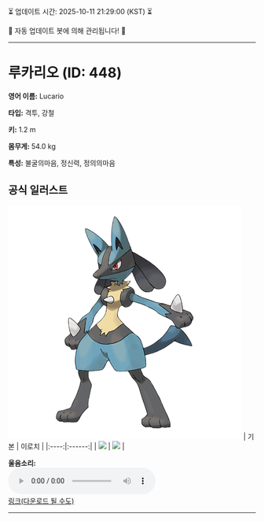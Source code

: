 
⏳ 업데이트 시간: 2025-10-11 21:29:00 (KST) ⏳

🤖 자동 업데이트 봇에 의해 관리됩니다! 🤖

---

# 루카리오 (ID: 448)
**영어 이름:** Lucario

**타입:** 격투, 강철

**키:** 1.2 m

**몸무게:** 54.0 kg

**특성:** 불굴의마음, 정신력, 정의의마음

## 공식 일러스트
![](https://raw.githubusercontent.com/PokeAPI/sprites/master/sprites/pokemon/other/official-artwork/448.png)
| 기본 | 이로치 |
|:----:|:------:|
| <img src="http://play.pokemonshowdown.com/sprites/ani/lucario.gif" width="200"> | <img src="http://play.pokemonshowdown.com/sprites/ani-shiny/lucario.gif" width="200"> |

**울음소리:**<br><audio controls src="https://raw.githubusercontent.com/PokeAPI/cries/main/cries/pokemon/latest/448.ogg"></audio><br> [링크(다운로드 될 수도)](https://raw.githubusercontent.com/PokeAPI/cries/main/cries/pokemon/latest/448.ogg)


---
